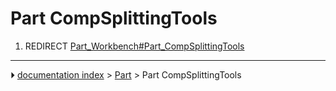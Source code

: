 # Part CompSplittingTools
1.  REDIRECT [Part_Workbench#Part_CompSplittingTools](Part_Workbench#Part_CompSplittingTools.md)



---
⏵ [documentation index](../README.md) > [Part](Part_Workbench.md) > Part CompSplittingTools
